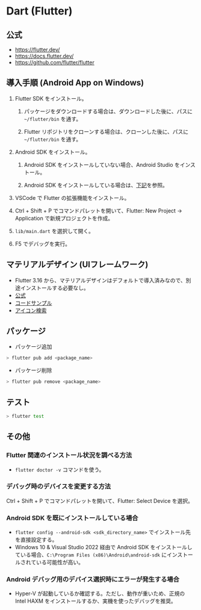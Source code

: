 # Dart (Flutter)

## 公式

- https://flutter.dev/
- https://docs.flutter.dev/
- https://github.com/flutter/flutter

## 導入手順 (Android App on Windows)

1. Flutter SDK をインストール。

    1. パッケージをダウンロードする場合は、ダウンロードした後に、パスに `~/flutter/bin` を通す。

    2. Flutter リポジトリをクローンする場合は、クローンした後に、パスに `~/flutter/bin` を通す。

2. Android SDK をインストール。

    1. Android SDK をインストールしていない場合、Android Studio をインストール。

    2. Android SDK をインストールしている場合は、[下記](#android)を参照。

3. VSCode で Flutter の拡張機能をインストール。

4. Ctrl + Shift + P でコマンドパレットを開いて、Flutter: New Project -> Application で新規プロジェクトを作成。

5. `lib/main.dart` を選択して開く。

6. F5 でデバッグを実行。

## マテリアルデザイン (UIフレームワーク)

- Flutter 3.16 から、マテリアルデザインはデフォルトで導入済みなので、別途インストールする必要なし。
- [公式](https://m3.material.io/)
- [コードサンプル](https://api.flutter.dev/flutter/material/material-library.html)
- [アイコン検索](https://fonts.google.com/icons)

## パッケージ

- パッケージ追加

```sh
> flutter pub add <package_name>
```

- パッケージ削除

```sh
> flutter pub remove <package_name>
```

## テスト

```sh
> flutter test
```

## その他

### Flutter 関連のインストール状況を調べる方法

- `flutter doctor -v` コマンドを使う。

### デバッグ時のデバイスを変更する方法

Ctrl + Shift + P でコマンドパレットを開いて、Flutter: Select Device を選択。

<a id="android"></a>

### Android SDK を既にインストールしている場合

- `flutter config --android-sdk <sdk_directory_name>` でインストール先を直接設定する。
- Windows 10 & Visual Studio 2022 経由で Android SDK をインストールしている場合、`C:\Program Files (x86)\Android\android-sdk` にインストールされている可能性が高い。

### Android デバッグ用のデバイス選択時にエラーが発生する場合

- Hyper-V が起動しているか確認する。ただし、動作が重いため、正規の Intel HAXM をインストールするか、実機を使ったデバッグを推奨。